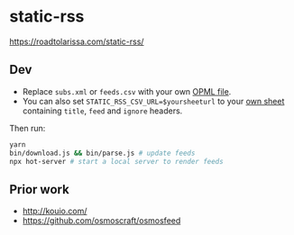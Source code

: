 # static-rss

https://roadtolarissa.com/static-rss/

## Dev

- Replace `subs.xml` or `feeds.csv` with your own [OPML file](https://blog.feedly.com/opml/).
- You can also set `STATIC_RSS_CSV_URL=$yoursheeturl` to your [own sheet](https://docs.google.com/spreadsheets/d/14nBbfTEPPzncQhRXuNkSUjBWwPc3OCH3bibuB9UbwfM/edit#gid=0) containing `title`, `feed` and `ignore` headers. 

Then run: 

```bash
yarn
bin/download.js && bin/parse.js # update feeds
npx hot-server # start a local server to render feeds
```

## Prior work

- http://kouio.com/
- https://github.com/osmoscraft/osmosfeed


